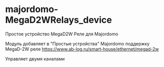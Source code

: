 # majordomo-MegaD2WRelays_device

Простое устройство MegaD2W Реле для Majordomo

Модуль добавляет в "Простые устройства" Majordomo поддержку MegaD-2W реле https://www.ab-log.ru/smart-house/ethernet/megad-2w

Управляет двумя каналами
